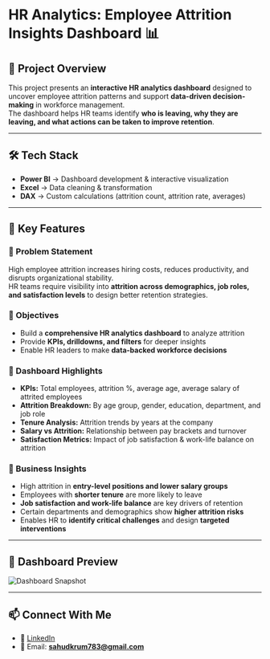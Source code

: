 # HR Analytics: Employee Attrition Insights Dashboard 📊  

## 📌 Project Overview  
This project presents an **interactive HR analytics dashboard** designed to uncover employee attrition patterns and support **data-driven decision-making** in workforce management.  
The dashboard helps HR teams identify **who is leaving, why they are leaving, and what actions can be taken to improve retention**.  

---

## 🛠️ Tech Stack  
- **Power BI** → Dashboard development & interactive visualization  
- **Excel** → Data cleaning & transformation  
- **DAX** → Custom calculations (attrition count, attrition rate, averages)  

---

## 🚀 Key Features  

### 🔹 Problem Statement  
High employee attrition increases hiring costs, reduces productivity, and disrupts organizational stability.  
HR teams require visibility into **attrition across demographics, job roles, and satisfaction levels** to design better retention strategies.  

### 🔹 Objectives  
- Build a **comprehensive HR analytics dashboard** to analyze attrition  
- Provide **KPIs, drilldowns, and filters** for deeper insights  
- Enable HR leaders to make **data-backed workforce decisions**  

### 🔹 Dashboard Highlights  
- **KPIs:** Total employees, attrition %, average age, average salary of attrited employees  
- **Attrition Breakdown:** By age group, gender, education, department, and job role  
- **Tenure Analysis:** Attrition trends by years at the company  
- **Salary vs Attrition:** Relationship between pay brackets and turnover  
- **Satisfaction Metrics:** Impact of job satisfaction & work-life balance on attrition  

### 🔹 Business Insights  
- High attrition in **entry-level positions and lower salary groups**  
- Employees with **shorter tenure** are more likely to leave  
- **Job satisfaction and work-life balance** are key drivers of retention  
- Certain departments and demographics show **higher attrition risks**  
- Enables HR to **identify critical challenges** and design **targeted interventions**  

---

## 📸 Dashboard Preview  
![Dashboard Snapshot](HR-Analytics-DB/Snapshot%20of%20HRDB.png)  

---

## 📫 Connect With Me  
- 💼 [LinkedIn]([https://www.linkedin.com/in/anushka-sahu-22](https://www.linkedin.com/in/anushkasahu783/))  
- 📧 Email: **sahudkrum783@gmail.com**  

